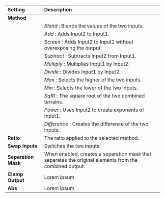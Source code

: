 | Setting             | Description                                                                                            |
| :------------------ | :----------------------------------------------------------------------------------------------------- |
| **Method**          |
|                     | *Blend* : Blends the values of the two inputs.                                                         |
|                     | *Add* : Adds Input2 to Input1.                                                                         |
|                     | *Screen*  : Adds Input2 to Input1 without overexposing the output.                                     |
|                     | *Subtract*  : Subtracts Input2 from Input1.                                                            |
|                     | *Multiply*  : Multiplies Input1 by Input2.                                                             |
|                     | *Divide*  : Divides Input1 by Input2.                                                                  |
|                     | *Max*  : Selects the higher of the two inputs.                                                         |
|                     | *Min*  : Selects the lower of the two inputs.                                                          |
|                     | *SqRt*  : The square root of the two combined terrains.                                                |
|                     | *Power* : Uses Input2 to create exponents of Input1.                                                   |
|                     | *Difference* : Creates the difference of the two inputs.                                               |
| **Ratio**           | The ratio applied to the selected method.                                                              |
| **Swap Inputs**     | Switches the two inputs.                                                                               |
| **Separation Mask** | When enabled, creates a separation mask that separates the original elements from the combined output. |
| **Clamp Output**    | Lorem ipsum                                                                                            |
| **Abs**             | Lorem ipsum                                                                                            |
